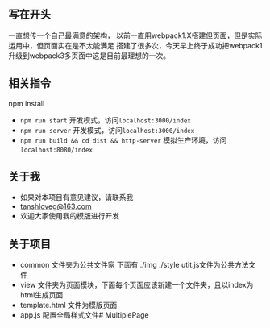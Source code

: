## 写在开头
一直想传一个自己最满意的架构，
以前一直用webpack1.X搭建但页面，但是实际运用中，但页面实在是不太能满足
搭建了很多次，今天早上终于成功把webpack1升级到webpack3多页面中这是目前最理想的一次。
## 相关指令

npm install

- ``npm run start`` 开发模式，访问``localhost:3000/index``
- ``npm run server`` 开发模式，访问``localhost:3000/index``
- ``npm run build && cd dist && http-server`` 模拟生产环境，访问``localhost:8080/index``

## 关于我
- 如果对本项目有意见建议，请联系我
- tanshloveg@163.com
- 欢迎大家使用我的模版进行开发

## 关于项目

- common 文件夹为公共文件家 下面有 ./img ./style utit.js文件为公共方法文件
- view 文件夹为页面模块，下面每个页面应该新建一个文件夹，且以index为html生成页面
- template.html 文件为模版页面
- app.js 配置全局样式文件# MultiplePage
